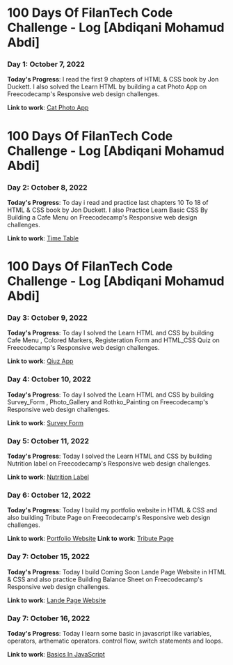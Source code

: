 # 100 Days Of FilanTech Code Challenge - Log [Abdiqani Mohamud Abdi]

### Day 1: October 7, 2022

**Today's Progress**: I read the first 9 chapters of HTML & CSS book by Jon Duckett. I also solved the Learn HTML by building a cat Photo App on Freecodecamp's Responsive web design challenges.

**Link to work**: [Cat Photo App](https://github.com/abdiqani143/100daysofFilanTech/tree/main/HTML_CSS)

# 100 Days Of FilanTech Code Challenge - Log [Abdiqani Mohamud Abdi]

### Day 2: October 8, 2022

**Today's Progress**: To day i read and practice last chapters 10 To 18 of HTML & CSS book by Jon Duckett. I also Practice Learn Basic CSS By Building a Cafe Menu  on Freecodecamp's Responsive web design challenges.

**Link to work**: [Time Table](https://github.com/abdiqani143/100daysofFilanTech/tree/main/HTML_CSS/chapter_14)

# 100 Days Of FilanTech Code Challenge - Log [Abdiqani Mohamud Abdi]

### Day 3: October 9, 2022

**Today's Progress**: To day I solved the Learn HTML and CSS by building Cafe Menu , Colored Markers, Registeration Form and HTML_CSS Quiz on Freecodecamp's Responsive web design challenges.

**Link to work**: [Qiuz App](https://github.com/abdiqani143/100daysofFilanTech/tree/main/HTML_CSS/Day_3/html_css_quiz)

### Day 4: October 10, 2022

**Today's Progress**: To day I solved the Learn HTML and CSS by building Survey_Form , Photo_Gallery and  Rothko_Painting  on Freecodecamp's Responsive web design challenges.

**Link to work**: [Survey Form](https://github.com/abdiqani143/100daysofFilanTech/tree/main/HTML_CSS/Day_4/survey_form)

### Day 5: October 11, 2022

**Today's Progress**: Today I solved the Learn HTML and CSS by building Nutrition label  on Freecodecamp's Responsive web design challenges.

**Link to work**: [Nutrition Label](https://github.com/abdiqani143/100daysofFilanTech/tree/main/HTML_CSS/Day_5)

### Day 6: October 12, 2022

**Today's Progress**: Today I build my portfolio website in HTML & CSS and also building  Tribute Page on Freecodecamp's Responsive web design challenges.

**Link to work**: [Portfolio Website](https://github.com/abdiqani143/100daysofFilanTech/tree/main/HTML_CSS/Day_6/portfolio)
**Link to work**: [Tribute Page](https://github.com/abdiqani143/100daysofFilanTech/tree/main/HTML_CSS/Day_6/tribute%20page)

### Day 7: October 15, 2022

**Today's Progress**: Today I build Coming Soon Lande Page Website in HTML & CSS and also practice Building Balance Sheet on Freecodecamp's Responsive web design challenges.

**Link to work**: [Lande Page Website](https://github.com/abdiqani143/100daysofFilanTech/tree/main/HTML_CSS/Day_7)

### Day 7: October 16, 2022

**Today's Progress**: Today I learn some  basic in javascript like variables, operators, arthematic operators. control flow, switch statements and loops.

**Link to work**: [Basics In JavaScript](https://github.com/abdiqani143/100daysofFilanTech/tree/main/)


